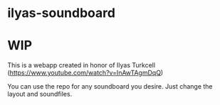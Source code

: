# ilyas-soundboard

# WIP
This is a webapp created in honor of Ilyas Turkcell (https://www.youtube.com/watch?v=InAwTAgmDqQ)

You can use the repo for any soundboard you desire. Just change the layout and soundfiles.
